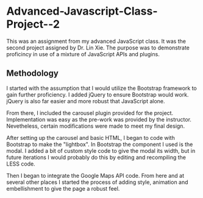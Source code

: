 # Advanced-Javascript-Class-Project--2
This was an assignment from my advanced JavaScript class. It was the second project assigned by Dr. Lin Xie. The purpose was to demonstrate proficincy in use of a mixture of JavaScript APIs and plugins.</p>
<h2>Methodology</h2>
<p>I started with the assumption that I would utilize the Bootstrap framework to gain further proficiency. I added jQuery to ensure Bootstrap would work. jQuery is also far easier and more robust that JavaScript alone.</p>
<p>From there, I included the carousel plugin provided for the project. Implementation was easy as the pre-work was provided by the instructor. Nevetheless, certain modifications were made to meet my final design.</p>
<p>After setting up the carousel and basic HTML, I began to code with Bootstrap to make the "lightbox". In Bootstrap the component I used is the modal. I added a bit of custom style code to give the modal its width, but in future iterations I would probably do this by editing and recompiling the LESS code.</p>
<p>Then I began to integrate the Google Maps API code. From here and at several other places I started the process of adding style, animation and embellishment to give the page a robust feel.</p>
